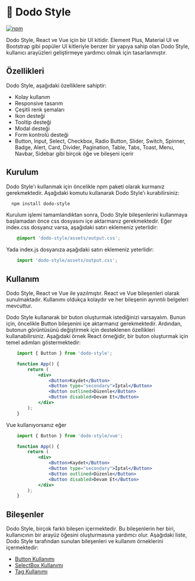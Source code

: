 
# 🦤 Dodo Style

[npm-image]: https://img.shields.io/npm/v/dodo-style
[npm-url]: https://www.npmjs.com/package/dodo-style

[![npm][npm-image]][npm-url]

Dodo Style, React ve Vue için bir UI kitidir. Element Plus, Material UI ve
Bootstrap gibi popüler UI kitleriyle benzer bir yapıya sahip olan Dodo Style,
kullanıcı arayüzleri geliştirmeye yardımcı olmak için tasarlanmıştır.

## Özellikleri
Dodo Style, aşağıdaki özelliklere sahiptir:

- Kolay kullanım
- Responsive tasarım
- Çeşitli renk şemaları
- Ikon desteği
- Tooltip desteği
- Modal desteği
- Form kontrolü desteği
- Button, Input, Select, Checkbox, Radio Button, Slider,
  Switch, Spinner, Badge, Alert, Card, Divider, Pagination, Table, Tabs,
  Toast, Menu, Navbar, Sidebar gibi birçok öğe ve bileşeni içerir

## Kurulum
Dodo Style'ı kullanmak için öncelikle npm paketi olarak kurmanız gerekmektedir.
Aşağıdaki komutu kullanarak Dodo Style'ı kurabilirsiniz:

```bash
  npm install dodo-style
```
Kurulum işlemi tamamlandıktan sonra, Dodo Style bileşenlerini kullanmaya başlamadan önce css dosyasını içe aktarmanız gerekmektedir.
Eğer index.css dosyanız varsa, aşağıdaki satırı eklemeniz yeterlidir:

```css
    @import 'dodo-style/assets/output.css';
```
Yada index.js dosyanıza aşağıdaki satırı eklemeniz yeterlidir:

```jsx
    import 'dodo-style/assets/output.css';
```

## Kullanım
Dodo Style, React ve Vue ile yazılmıştır. React ve Vue bileşenleri olarak sunulmaktadır.
Kullanımı oldukça kolaydır ve her bileşenin ayrıntılı belgeleri mevcuttur.

Dodo Style kullanarak bir buton oluşturmak istediğinizi varsayalım.
Bunun için, öncelikle Button bileşenini içe aktarmanız gerekmektedir.
Ardından, butonun görüntüsünü değiştirmek için desteklenen özellikleri kullanabilirsiniz.
Aşağıdaki örnek React örneğidir, bir buton oluşturmak için temel adımları göstermektedir:

```jsx
    import { Button } from 'dodo-style';

    function App() {
        return (
            <div>
                <Button>Kaydet</Button>
                <Button type="secondary">İptal</Button>
                <Button outlined>Düzenle</Button>
                <Button disabled>Devam Et</Button>
            </div>
        );
    }
```
Vue kullanıyorsanız eğer
```jsx
    import { Button } from 'dodo-style/vue';

    function App() {
        return (
            <div>
                <Button>Kaydet</Button>
                <Button type="secondary">İptal</Button>
                <Button outlined>Düzenle</Button>
                <Button disabled>Devam Et</Button>
            </div>
        );
    }
```

## Bileşenler
Dodo Style, birçok farklı bileşen içermektedir.
Bu bileşenlerin her biri, kullanıcının bir arayüz öğesini oluşturmasına yardımcı olur.
Aşağıdaki liste, Dodo Style tarafından sunulan bileşenleri ve kullanım örneklerini içermektedir:

- [Button Kullanımı](https://dodo-style.vercel.app/?path=/docs/components-form-button--docs)
- [SelectBox Kullanımı](https://dodo-style.vercel.app/?path=/docs/components-form-selectbox--docs)
- [Tag Kullanımı](https://dodo-style.vercel.app/?path=/docs/components-form-tag--docs)

